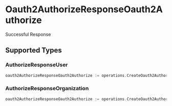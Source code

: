 # Oauth2AuthorizeResponseOauth2Authorize

Successful Response


## Supported Types

### AuthorizeResponseUser

```go
oauth2AuthorizeResponseOauth2Authorize := operations.CreateOauth2AuthorizeResponseOauth2AuthorizeUser(components.AuthorizeResponseUser{/* values here */})
```

### AuthorizeResponseOrganization

```go
oauth2AuthorizeResponseOauth2Authorize := operations.CreateOauth2AuthorizeResponseOauth2AuthorizeOrganization(components.AuthorizeResponseOrganization{/* values here */})
```

